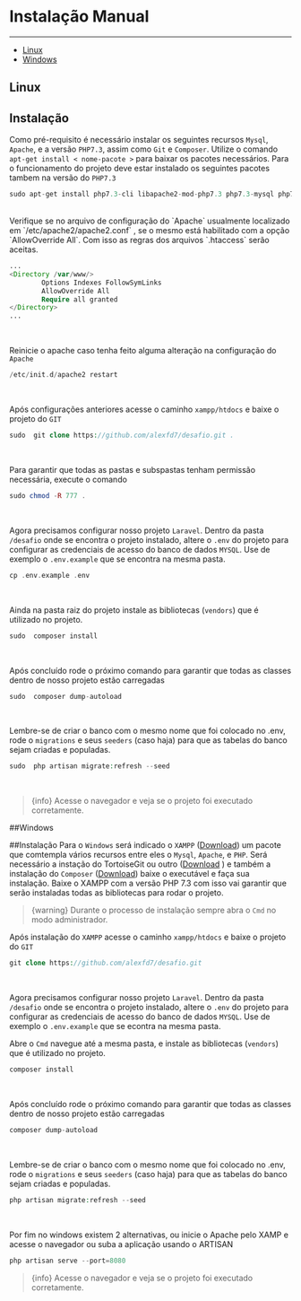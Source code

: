 # Instalação Manual

---

- [Linux](#section-1)
- [Windows](#section-2)



<a name="section-2"></a>
## Linux

## Instalação

Como pré-requisito é necessário instalar os seguintes recursos `Mysql`, `Apache`, e a versão `PHP7.3`, assim como `Git` e `Composer`. Utilize o comando `apt-get install < nome-pacote >` para baixar os pacotes necessários. Para o funcionamento do projeto deve estar instalado os seguintes pacotes tambem na versão do `PHP7.3`


```php
sudo apt-get install php7.3-cli libapache2-mod-php7.3 php7.3-mysql php7.3-curl php-memcached php7.3-dev  php7.3-pgsql php7.3-sqlite3 php7.3-mbstring php7.3-gd php7.3-json php7.3-xmlrpc php7.3-xml php7.3-zip php7.3-bcmath php7.3-soap php7.3-intl php7.3-readline
```
<br>
Verifique se no arquivo de configuração do `Apache` usualmente localizado em `/etc/apache2/apache2.conf` , se o mesmo está habilitado com a opção `AllowOverride All`. Com isso as regras dos arquivos `.htaccess` serão aceitas.

```php
...
<Directory /var/www/>
        Options Indexes FollowSymLinks
        AllowOverride All
        Require all granted
</Directory>
...
```
<br>

Reinicie o apache caso tenha feito alguma alteração na configuração do `Apache`
```php
/etc/init.d/apache2 restart
```
<br>

Após configurações anteriores acesse o caminho `xampp/htdocs` e baixe o projeto do `GIT` 

```php
sudo  git clone https://github.com/alexfd7/desafio.git .
```
<br>


Para garantir que todas as pastas e subspastas tenham permissão necessária, execute o comando
```php
sudo chmod -R 777 .
```

<br>

Agora precisamos configurar nosso projeto `Laravel`. Dentro da pasta `/desafio` onde se encontra o projeto instalado, altere o `.env` do projeto para configurar as credenciais de acesso do banco de dados `MYSQL`. Use de exemplo o `.env.example` que se encontra na mesma pasta.


```php
cp .env.example .env
```
<br>

Ainda na pasta raiz do projeto instale as bibliotecas (`vendors`)  que é utilizado no projeto.
```php
sudo  composer install
```
<br>

Após concluído rode o próximo comando para garantir que todas as classes dentro de nosso projeto estão carregadas
```php
sudo  composer dump-autoload
```
<br>


Lembre-se de criar o banco com o mesmo nome que foi colocado no .env, rode o `migrations` e seus `seeders` (caso haja) para que as tabelas do banco sejam criadas e populadas. 

```php
sudo  php artisan migrate:refresh --seed
```
<br>


> {info} Acesse o navegador e veja se o projeto foi executado corretamente.



<a name="section-3"></a>
##Windows

##Instalação
Para o `Windows` será indicado o `XAMPP` (<a href="https://www.apachefriends.org/pt_br/index.html" target="_blank">Download</a>) um pacote que comtempla vários recursos entre eles o `Mysql`, `Apache`, e `PHP`. Será necessário a instação do TortoiseGit ou outro (<a href="https://tortoisegit.org/download/" target="_blank">Download</a> ) e também a instalação do `Composer` (<a href="https://getcomposer.org/download/" target="_blank">Download</a>) baixe o executável e faça sua instalação. Baixe o XAMPP com a versão PHP 7.3 com isso vai garantir que serão instaladas todas as bibliotecas para rodar o projeto. 
<br>

> {warning} Durante o processo de instalação sempre abra o `Cmd` no modo administrador.

Após instalação do `XAMPP` acesse o caminho `xampp/htdocs` e baixe o projeto do `GIT` 

```php
git clone https://github.com/alexfd7/desafio.git
```
<br>

Agora precisamos configurar nosso projeto `Laravel`. Dentro da pasta `/desafio` onde se encontra o projeto instalado, altere o `.env` do projeto para configurar as credenciais de acesso do banco de dados `MYSQL`. Use de exemplo o `.env.example` que se econtra na mesma pasta.
<br>

Abre o `Cmd` navegue até a mesma pasta, e instale as bibliotecas (`vendors`)  que é utilizado no projeto.
```php
composer install
```
<br>

Após concluído rode o próximo comando para garantir que todas as classes dentro de nosso projeto estão carregadas
```php
composer dump-autoload
```
<br>

Lembre-se de criar o banco com o mesmo nome que foi colocado no .env, rode o `migrations` e seus `seeders` (caso haja) para que as tabelas do banco sejam criadas e populadas. 

```php
php artisan migrate:refresh --seed
```
<br>


Por fim no windows existem 2 alternativas, ou inicie o Apache pelo XAMP e acesse o navegador ou suba a aplicação usando o ARTISAN

```php
php artisan serve --port=8080
```


> {info} Acesse o navegador e veja se o projeto foi executado corretamente.
















